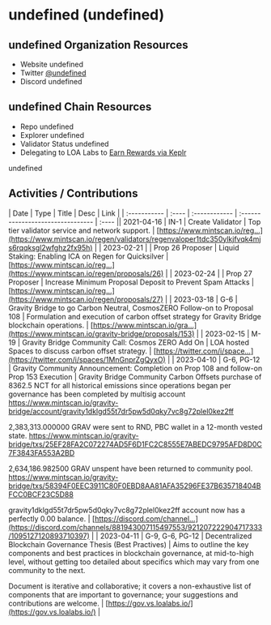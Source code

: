 # undefined (undefined)

## undefined Organization Resources

* Website undefined
* Twitter [@undefined](https://twitter.com/undefined)
* Discord undefined

## undefined Chain Resources

* Repo undefined
* Explorer undefined
* Validator Status undefined
* Delegating to LOA Labs to [Earn Rewards via Keplr](undefined)

undefined 

## Activities / Contributions
| Date | Type | Title | Desc | Link |
| :----------- | :---- | :------------ | :-------------------------------- | :---- || 2021-04-16 | IN-1 | Create Validator | Top tier validator service and network support.  | [https://www.mintscan.io/reg...](https://www.mintscan.io/regen/validators/regenvaloper1tdc350ylkjfvqk4mjs6rqqksgl2wfghz2fx95h) |
| 2023-02-21 |  | Prop 26 Proposer | Liquid Staking: Enabling ICA on Regen for Quicksilver | [https://www.mintscan.io/reg...](https://www.mintscan.io/regen/proposals/26) |
| 2023-02-24 |  | Prop 27 Proposer | Increase Minimum Proposal Deposit to Prevent Spam Attacks | [https://www.mintscan.io/reg...](https://www.mintscan.io/regen/proposals/27) |
| 2023-03-18 | G-6 | Gravity Bridge to go Carbon Neutral, CosmosZERO Follow-on to Proposal 108 | Formulation and execution of carbon offset strategy for Gravity Bridge blockchain operations.  | [https://www.mintscan.io/gra...](https://www.mintscan.io/gravity-bridge/proposals/153) |
| 2023-02-15 | M-19 | Gravity Bridge Community Call: Cosmos ZERO Add On | LOA hosted Spaces to discuss carbon offset strategy.  | [https://twitter.com/i/space...](https://twitter.com/i/spaces/1MnGnprZgQyxO) |
| 2023-04-10 | G-6, PG-12 | Gravity Community Announcement: Completion on Prop 108 and follow-on Prop 153 Execution | Gravity Bridge Community Carbon Offsets purchase of 8362.5 NCT for all historical emissions since operations began per governance has been completed by multisig account https://www.mintscan.io/gravity-bridge/account/gravity1dklgd55t7dr5pw5d0qky7vc8g72plel0kez2ff

2,383,313.000000 GRAV were sent to RND, PBC wallet in a 12-month vested state.
https://www.mintscan.io/gravity-bridge/txs/25EF28FA2C072274AD5F6D1FC2C8555E7ABEDC9795AFD8D0C7F3843FA553A2BD

2,634,186.982500 GRAV unspent have been returned to community pool.
https://www.mintscan.io/gravity-bridge/txs/58394F0EEC3911C80F0EBD8AA81AFA35296FE37B635718404BFCC0BCF23C5D88

gravity1dklgd55t7dr5pw5d0qky7vc8g72plel0kez2ff account now has a perfectly 0.00 balance. | [https://discord.com/channel...](https://discord.com/channels/881943007115497553/921207222904717333/1095127120893710397) |
| 2023-04-11 | G-9, G-6, PG-12 | Decentralized Blockchain Governance Thesis (Best Practives) | Aims to outline the key components and best practices in blockchain governance, at mid-to-high level, without getting too detailed about specifics which may vary from one community to the next.

Document is iterative and collaborative; it covers a non-exhaustive list of components that are important to governance; your suggestions and contributions are welcome. | [https://gov.vs.loalabs.io/](https://gov.vs.loalabs.io/) |